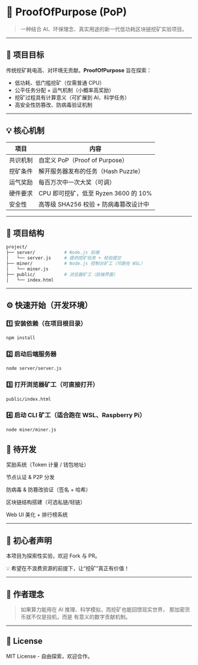 # 🚀 ProofOfPurpose (PoP)

> 一种结合 AI、环保理念、真实用途的新一代低功耗区块链挖矿实验项目。

---

## 🌱 项目目标

传统挖矿耗电高、对环境无贡献。**ProofOfPurpose** 旨在探索：

- 低功耗、低门槛挖矿（仅需普通 CPU）
- 公平任务分配 + 运气机制（小概率高奖励）
- 挖矿过程具有计算意义（可扩展到 AI、科学任务）
- 高安全性防篡改、防病毒验证机制

---

## 💡 核心机制

| 项目 | 内容 |
|------|------|
| 共识机制 | 自定义 PoP（Proof of Purpose） |
| 挖矿条件 | 解开服务器发布的任务（Hash Puzzle） |
| 运气奖励 | 每百万次中一次大奖（可调） |
| 硬件要求 | CPU 即可挖矿，低至 Ryzen 3600 的 10% |
| 安全性 | 高等级 SHA256 校验 + 防病毒篡改设计中 |

---

## 🧪 项目结构
```bash
project/
├── server/           # Node.js 后端
│   └── server.js     # 提供挖矿任务 + 校验提交
├── miner/            # Node.js 控制台矿工（可跑在 WSL）
│   └── miner.js
├── public/           # 浏览器矿工（前端界面）
│   └── index.html
```

---

## ⚙️ 快速开始（开发环境）

### 1️⃣ 安装依赖（在项目根目录）
```bash
npm install
```

### 2️⃣ 启动后端服务器
```bash
node server/server.js
```

### 3️⃣ 打开浏览器矿工（可直接打开）
```bash
public/index.html
```

### 4️⃣ 启动 CLI 矿工（适合跑在 WSL、Raspberry Pi）
```bash
node miner/miner.js
```

## 📌 待开发
 奖励系统（Token 计量 / 钱包地址）

 节点认证 & P2P 分发

 防病毒 & 防篡改验证（签名 + 哈希）

 区块链结构搭建（可选私链/轻链）

 Web UI 美化 + 排行榜系统

---

## 🙌 初心者声明
本项目为探索性实验，欢迎 Fork 与 PR。

💡 希望在不浪费资源的前提下，让“挖矿”真正有价值！

---

## 🧠 作者理念
> 如果算力能用在 AI 推理、科学模拟，而挖矿也能回馈现实世界，
> 那加密货币就不仅是投机，而是 有意义的数字贡献机制。

---

## 📜 License
MIT License - 自由探索，欢迎合作。
